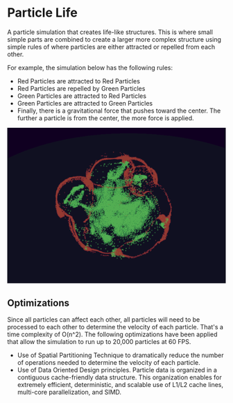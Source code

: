 # Particle Life

A particle simulation that creates life-like structures. This is where small simple parts are combined to create a larger more complex structure using simple rules of where particles are either attracted or repelled from each other.

For example, the simulation below has the following rules:
- Red Particles are attracted to Red Particles
- Red Particles are repelled by Green Particles
- Green Particles are attracted to Red Particles
- Green Particles are attracted to Green Particles
- Finally, there is a gravitational force that pushes toward the center. The further a particle is from the center, the more force is applied.

![Screenshot](sample.gif)

## Optimizations

Since all particles can affect each other, all particles will need to be processed to each other to determine the velocity of each particle. That's a time complexity of O(n^2). The following optimizations have been applied that allow the simulation to run up to 20,000 particles at 60 FPS.
- Use of Spatial Partitioning Technique to dramatically reduce the number of operations needed to determine the velocity of each particle.
- Use of Data Oriented Design principles. Particle data is organized in a contiguous cache-friendly data structure. This organization enables for extremely efficient, deterministic, and scalable use of L1/L2 cache lines, multi-core parallelization, and SIMD.